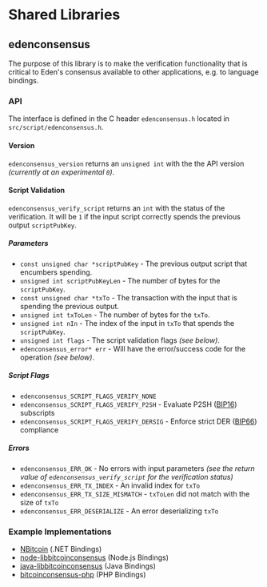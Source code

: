 Shared Libraries
================

## edenconsensus

The purpose of this library is to make the verification functionality that is critical to Eden's consensus available to other applications, e.g. to language bindings.

### API

The interface is defined in the C header `edenconsensus.h` located in  `src/script/edenconsensus.h`.

#### Version

`edenconsensus_version` returns an `unsigned int` with the the API version *(currently at an experimental `0`)*.

#### Script Validation

`edenconsensus_verify_script` returns an `int` with the status of the verification. It will be `1` if the input script correctly spends the previous output `scriptPubKey`.

##### Parameters
- `const unsigned char *scriptPubKey` - The previous output script that encumbers spending.
- `unsigned int scriptPubKeyLen` - The number of bytes for the `scriptPubKey`.
- `const unsigned char *txTo` - The transaction with the input that is spending the previous output.
- `unsigned int txToLen` - The number of bytes for the `txTo`.
- `unsigned int nIn` - The index of the input in `txTo` that spends the `scriptPubKey`.
- `unsigned int flags` - The script validation flags *(see below)*.
- `edenconsensus_error* err` - Will have the error/success code for the operation *(see below)*.

##### Script Flags
- `edenconsensus_SCRIPT_FLAGS_VERIFY_NONE`
- `edenconsensus_SCRIPT_FLAGS_VERIFY_P2SH` - Evaluate P2SH ([BIP16](https://github.com/bitcoin/bips/blob/master/bip-0016.mediawiki)) subscripts
- `edenconsensus_SCRIPT_FLAGS_VERIFY_DERSIG` - Enforce strict DER ([BIP66](https://github.com/bitcoin/bips/blob/master/bip-0066.mediawiki)) compliance

##### Errors
- `edenconsensus_ERR_OK` - No errors with input parameters *(see the return value of `edenconsensus_verify_script` for the verification status)*
- `edenconsensus_ERR_TX_INDEX` - An invalid index for `txTo`
- `edenconsensus_ERR_TX_SIZE_MISMATCH` - `txToLen` did not match with the size of `txTo`
- `edenconsensus_ERR_DESERIALIZE` - An error deserializing `txTo`

### Example Implementations
- [NBitcoin](https://github.com/NicolasDorier/NBitcoin/blob/master/NBitcoin/Script.cs#L814) (.NET Bindings)
- [node-libbitcoinconsensus](https://github.com/bitpay/node-libbitcoinconsensus) (Node.js Bindings)
- [java-libbitcoinconsensus](https://github.com/dexX7/java-libbitcoinconsensus) (Java Bindings)
- [bitcoinconsensus-php](https://github.com/Bit-Wasp/bitcoinconsensus-php) (PHP Bindings)
